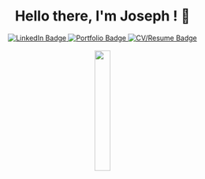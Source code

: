 <div align="center">
  <h1> Hello there, I'm Joseph ! 👋
  </h1>
  <div id="badges">
    <a href="https://www.linkedin.com/in/josephbeasse/">
      <img src="https://img.shields.io/badge/LinkedIn-blue?style=for-the-badge&logo=linkedin&logoColor=white" alt="LinkedIn Badge" />
    </a>
    <a href="https://www.josephbeasse.fr">
      <img src="https://img.shields.io/badge/Portfolio-red?style=for-the-badge" alt="Portfolio Badge" />
    </a>
    <a href="https://josephbeasse.fr/CV:Resume_BEASSE_JOSEPH_ENG.pdf">
      <img src="https://img.shields.io/badge/-Resume%2FCV-yellow?style=for-the-badge" alt="CV/Resume Badge" />
    </a>
  </div>
  <br>
  <img src="https://media.tenor.com/G1VOo6fVsn4AAAAC/keyboard-type.gif" width="25%"/>
  
</div>

